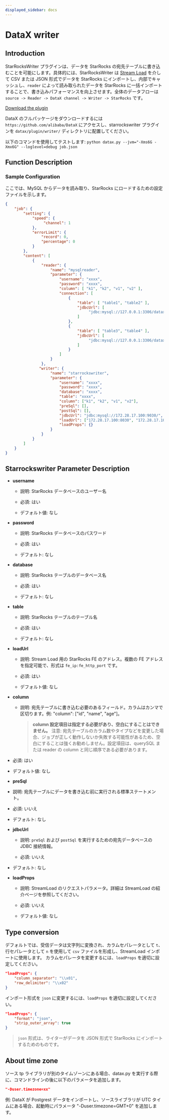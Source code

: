```yaml
---
displayed_sidebar: docs
---
```


# DataX writer

## Introduction

StarRocksWriter プラグインは、データを StarRocks の宛先テーブルに書き込むことを可能にします。具体的には、StarRocksWriter は [Stream Load](./StreamLoad.md) を介して CSV または JSON 形式でデータを StarRocks にインポートし、内部でキャッシュし、`reader` によって読み取られたデータを StarRocks に一括インポートすることで、書き込みパフォーマンスを向上させます。全体のデータフローは `source -> Reader -> DataX channel -> Writer -> StarRocks` です。

[Download the plugin](https://github.com/StarRocks/DataX/releases)

DataX のフルパッケージをダウンロードするには `https://github.com/alibaba/DataX` にアクセスし、starrockswriter プラグインを `datax/plugin/writer/` ディレクトリに配置してください。

以下のコマンドを使用してテストします:
`python datax.py --jvm="-Xms6G -Xmx6G" --loglevel=debug job.json`

## Function Description

### Sample Configuration

ここでは、MySQL からデータを読み取り、StarRocks にロードするための設定ファイルを示します。

```json
{
    "job": {
        "setting": {
            "speed": {
                 "channel": 1
            },
            "errorLimit": {
                "record": 0,
                "percentage": 0
            }
        },
        "content": [
            {
                "reader": {
                    "name": "mysqlreader",
                    "parameter": {
                        "username": "xxxx",
                        "password": "xxxx",
                        "column": [ "k1", "k2", "v1", "v2" ],
                        "connection": [
                            {
                                "table": [ "table1", "table2" ],
                                "jdbcUrl": [
                                     "jdbc:mysql://127.0.0.1:3306/datax_test1"
                                ]
                            },
                            {
                                "table": [ "table3", "table4" ],
                                "jdbcUrl": [
                                     "jdbc:mysql://127.0.0.1:3306/datax_test2"
                                ]
                            }
                        ]
                    }
                },
               "writer": {
                    "name": "starrockswriter",
                    "parameter": {
                        "username": "xxxx",
                        "password": "xxxx",
                        "database": "xxxx",
                        "table": "xxxx",
                        "column": ["k1", "k2", "v1", "v2"],
                        "preSql": [],
                        "postSql": [], 
                        "jdbcUrl": "jdbc:mysql://172.28.17.100:9030/",
                        "loadUrl": ["172.28.17.100:8030", "172.28.17.100:8030"],
                        "loadProps": {}
                    }
                }
            }
        ]
    }
}

```

## Starrockswriter Parameter Description

* **username**

  * 説明: StarRocks データベースのユーザー名

  * 必須: はい

  * デフォルト値: なし

* **password**

  * 説明: StarRocks データベースのパスワード

  * 必須: はい

  * デフォルト: なし

* **database**

  * 説明: StarRocks テーブルのデータベース名

  * 必須: はい

  * デフォルト: なし

* **table**

  * 説明: StarRocks テーブルのテーブル名

  * 必須: はい

  * デフォルト: なし

* **loadUrl**

  * 説明: Stream Load 用の StarRocks FE のアドレス。複数の FE アドレスを指定可能で、形式は `fe_ip:fe_http_port` です。

  * 必須: はい

  * デフォルト値: なし

* **column**

  * 説明: 宛先テーブルに書き込む必要のあるフィールド。カラムはカンマで区切ります。例: "column": ["id", "name", "age"]。
    >**column 設定項目は指定する必要があり、空白にすることはできません。**
    >注意: 宛先テーブルのカラム数やタイプなどを変更した場合、ジョブが正しく動作しないか失敗する可能性があるため、空白にすることは強くお勧めしません。設定項目は、querySQL または reader の column と同じ順序である必要があります。

* 必須: はい

* デフォルト値: なし

* **preSql**

* 説明: 宛先テーブルにデータを書き込む前に実行される標準ステートメント。

* 必須: いいえ

* デフォルト: なし

* **jdbcUrl**

  * 説明: `preSql` および `postSql` を実行するための宛先データベースの JDBC 接続情報。
  
  * 必須: いいえ

* デフォルト: なし

* **loadProps**

  * 説明: StreamLoad のリクエストパラメータ。詳細は StreamLoad の紹介ページを参照してください。

  * 必須: いいえ

  * デフォルト値: なし

## Type conversion

デフォルトでは、受信データは文字列に変換され、カラムセパレータとして `t`、行セパレータとして `n` を使用して `csv` ファイルを形成し、StreamLoad インポートに使用します。
カラムセパレータを変更するには、`loadProps` を適切に設定してください。

```json
"loadProps": {
    "column_separator": "\\x01",
    "row_delimiter": "\\x02" 
}
```

インポート形式を `json` に変更するには、`loadProps` を適切に設定してください。

```json
"loadProps": {
    "format": "json",
    "strip_outer_array": true
}
```

> `json` 形式は、ライターがデータを JSON 形式で StarRocks にインポートするためのものです。

## About time zone

ソース tp ライブラリが別のタイムゾーンにある場合、datax.py を実行する際に、コマンドラインの後に以下のパラメータを追加します。

```json
"-Duser.timezone=xx"
```

例: DataX が Postgrest データをインポートし、ソースライブラリが UTC タイムにある場合、起動時にパラメータ "-Duser.timezone=GMT+0" を追加します。